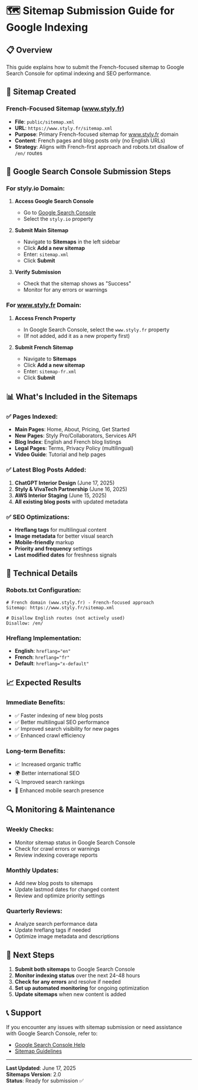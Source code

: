 # 🗺️ Sitemap Submission Guide for Google Indexing

## 📋 Overview

This guide explains how to submit the French-focused sitemap to Google Search Console for optimal indexing and SEO performance.

## 🎯 Sitemap Created

### **French-Focused Sitemap (www.styly.fr)**
- **File**: `public/sitemap.xml`
- **URL**: `https://www.styly.fr/sitemap.xml`
- **Purpose**: Primary French-focused sitemap for www.styly.fr domain
- **Content**: French pages and blog posts only (no English URLs)
- **Strategy**: Aligns with French-first approach and robots.txt disallow of `/en/` routes

## 🚀 Google Search Console Submission Steps

### For styly.io Domain:

1. **Access Google Search Console**
   - Go to [Google Search Console](https://search.google.com/search-console)
   - Select the `styly.io` property

2. **Submit Main Sitemap**
   - Navigate to **Sitemaps** in the left sidebar
   - Click **Add a new sitemap**
   - Enter: `sitemap.xml`
   - Click **Submit**

3. **Verify Submission**
   - Check that the sitemap shows as "Success"
   - Monitor for any errors or warnings

### For www.styly.fr Domain:

1. **Access French Property**
   - In Google Search Console, select the `www.styly.fr` property
   - (If not added, add it as a new property first)

2. **Submit French Sitemap**
   - Navigate to **Sitemaps**
   - Click **Add a new sitemap**
   - Enter: `sitemap-fr.xml`
   - Click **Submit**

## 📊 What's Included in the Sitemaps

### ✅ **Pages Indexed:**
- **Main Pages**: Home, About, Pricing, Get Started
- **New Pages**: Styly Pro/Collaborators, Services API
- **Blog Index**: English and French blog listings
- **Legal Pages**: Terms, Privacy Policy (multilingual)
- **Video Guide**: Tutorial and help pages

### ✅ **Latest Blog Posts Added:**
1. **ChatGPT Interior Design** (June 17, 2025)
2. **Styly & VivaTech Partnership** (June 16, 2025)
3. **AWS Interior Staging** (June 15, 2025)
4. **All existing blog posts** with updated metadata

### ✅ **SEO Optimizations:**
- **Hreflang tags** for multilingual content
- **Image metadata** for better visual search
- **Mobile-friendly** markup
- **Priority and frequency** settings
- **Last modified dates** for freshness signals

## 🔧 Technical Details

### Robots.txt Configuration:
```
# French domain (www.styly.fr) - French-focused approach
Sitemap: https://www.styly.fr/sitemap.xml

# Disallow English routes (not actively used)
Disallow: /en/
```

### Hreflang Implementation:
- **English**: `hreflang="en"`
- **French**: `hreflang="fr"`
- **Default**: `hreflang="x-default"`

## 📈 Expected Results

### **Immediate Benefits:**
- ✅ Faster indexing of new blog posts
- ✅ Better multilingual SEO performance
- ✅ Improved search visibility for new pages
- ✅ Enhanced crawl efficiency

### **Long-term Benefits:**
- 📈 Increased organic traffic
- 🌍 Better international SEO
- 🔍 Improved search rankings
- 📱 Enhanced mobile search presence

## 🔍 Monitoring & Maintenance

### **Weekly Checks:**
- Monitor sitemap status in Google Search Console
- Check for crawl errors or warnings
- Review indexing coverage reports

### **Monthly Updates:**
- Add new blog posts to sitemaps
- Update lastmod dates for changed content
- Review and optimize priority settings

### **Quarterly Reviews:**
- Analyze search performance data
- Update hreflang tags if needed
- Optimize image metadata and descriptions

## 🎯 Next Steps

1. **Submit both sitemaps** to Google Search Console
2. **Monitor indexing status** over the next 24-48 hours
3. **Check for any errors** and resolve if needed
4. **Set up automated monitoring** for ongoing optimization
5. **Update sitemaps** when new content is added

## 📞 Support

If you encounter any issues with sitemap submission or need assistance with Google Search Console, refer to:
- [Google Search Console Help](https://support.google.com/webmasters)
- [Sitemap Guidelines](https://developers.google.com/search/docs/crawling-indexing/sitemaps/overview)

---

**Last Updated**: June 17, 2025  
**Sitemaps Version**: 2.0  
**Status**: Ready for submission ✅
